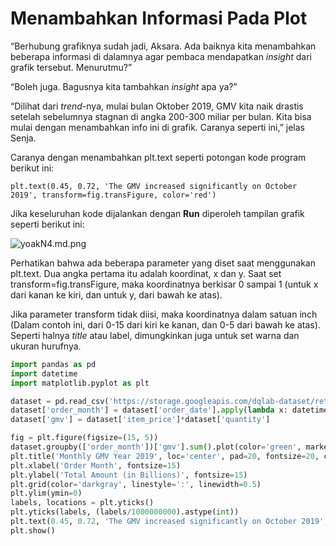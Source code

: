 # Menambahkan Informasi Pada Plot

“Berhubung grafiknya sudah jadi, Aksara. Ada baiknya kita menambahkan beberapa informasi di dalamnya agar pembaca mendapatkan _insight_ dari grafik tersebut. Menurutmu?”

“Boleh juga. Bagusnya kita tambahkan _insight_ apa ya?”

“Dilihat dari _trend_-nya, mulai bulan Oktober 2019, GMV kita naik drastis setelah sebelumnya stagnan di angka 200-300 miliar per bulan. Kita bisa mulai dengan menambahkan info ini di grafik. Caranya seperti ini,” jelas Senja.

Caranya dengan menambahkan plt.text seperti potongan kode program berikut ini:

```plt.text(0.45, 0.72, 'The GMV increased significantly on October 2019', transform=fig.transFigure, color='red')```

Jika keseluruhan kode dijalankan dengan **Run** diperoleh tampilan grafik seperti berikut ini:

![yoakN4.md.png](https://iili.io/yoakN4.md.png)

Perhatikan bahwa ada beberapa parameter yang diset saat menggunakan plt.text. Dua angka pertama itu adalah koordinat, x dan y. Saat set transform=fig.transFigure, maka koordinatnya berkisar 0 sampai 1 (untuk x dari kanan ke kiri, dan untuk y, dari bawah ke atas).

Jika parameter transform tidak diisi, maka koordinatnya dalam satuan inch (Dalam contoh ini, dari 0-15 dari kiri ke kanan, dan 0-5 dari bawah ke atas). Seperti halnya _title_ atau label, dimungkinkan juga untuk set warna dan ukuran hurufnya.

```python
import pandas as pd
import datetime
import matplotlib.pyplot as plt

dataset = pd.read_csv('https://storage.googleapis.com/dqlab-dataset/retail_raw_reduced.csv')
dataset['order_month'] = dataset['order_date'].apply(lambda x: datetime.datetime.strptime(x, "%Y-%m-%d").strftime('%Y-%m'))
dataset['gmv'] = dataset['item_price']*dataset['quantity']

fig = plt.figure(figsize=(15, 5))
dataset.groupby(['order_month'])['gmv'].sum().plot(color='green', marker='o', linestyle='-.', linewidth=2)
plt.title('Monthly GMV Year 2019', loc='center', pad=20, fontsize=20, color='blue')
plt.xlabel('Order Month', fontsize=15)
plt.ylabel('Total Amount (in Billions)', fontsize=15)
plt.grid(color='darkgray', linestyle=':', linewidth=0.5)
plt.ylim(ymin=0)
labels, locations = plt.yticks()
plt.yticks(labels, (labels/1000000000).astype(int))
plt.text(0.45, 0.72, 'The GMV increased significantly on October 2019', transform=fig.transFigure, color='red')
plt.show()
```
